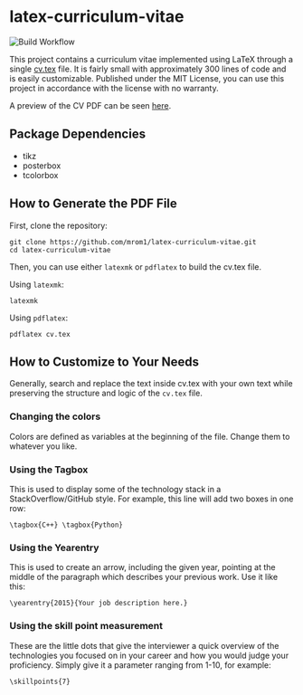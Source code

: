 # latex-curriculum-vitae

![Build Workflow](https://github.com/mrom1/latex-curriculum-vitae/actions/workflows/build.yml/badge.svg)

This project contains a curriculum vitae implemented using LaTeX through a single [cv.tex](cv.tex) file. It is fairly small with approximately 300 lines of code and is easily customizable.
Published under the MIT License, you can use this project in accordance with the license with no warranty.

A preview of the CV PDF can be seen [here](output/cv.pdf).

## Package Dependencies

- tikz
- posterbox
- tcolorbox

## How to Generate the PDF File

First, clone the repository:

```console
git clone https://github.com/mrom1/latex-curriculum-vitae.git
cd latex-curriculum-vitae
```

Then, you can use either `latexmk` or `pdflatex` to build the cv.tex file.

Using `latexmk`:

```console
latexmk
```

Using `pdflatex`:

```console
pdflatex cv.tex
```

## How to Customize to Your Needs

Generally, search and replace the text inside cv.tex with your own text while preserving the structure and logic of the `cv.tex` file.

### Changing the colors

Colors are defined as variables at the beginning of the file. Change them to whatever you like.

### Using the Tagbox

This is used to display some of the technology stack in a StackOverflow/GitHub style. For example, this line will add two boxes in one row:

```console
\tagbox{C++} \tagbox{Python}
```

### Using the Yearentry

This is used to create an arrow, including the given year, pointing at the middle of the paragraph which describes your previous work. Use it like this:

```console
\yearentry{2015}{Your job description here.}
```

### Using the skill point measurement

These are the little dots that give the interviewer a quick overview of the technologies you focused on in your career and how you would judge your proficiency. Simply give it a parameter ranging from 1-10, for example:

```console
\skillpoints{7}
```
